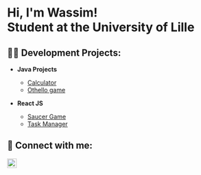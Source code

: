 <h1>Hi, I'm Wassim! <br/>Student at the University of Lille</h1>

<h2>👨‍💻 Development Projects:</h2>

- <b>Java Projects</b>

  - [Calculator](https://github.com/LaMesker/java-calculator.git)
  - [Othello game](https://github.com/LaMesker/othello-java/tree/main)

- <b>React JS</b>
  - [Saucer Game](https://github.com/LaMesker/saucer-game-JS/tree/main)
  - [Task Manager](https://github.com/LaMesker/task-manager)

<h2> 🤳 Connect with me:</h2>

[<img align="left" alt="JoshMadakor | LinkedIn" width="22px" src="https://cdn.jsdelivr.net/npm/simple-icons@v3/icons/linkedin.svg" />][linkedin]


[linkedin]: https://linkedin.com/in/

